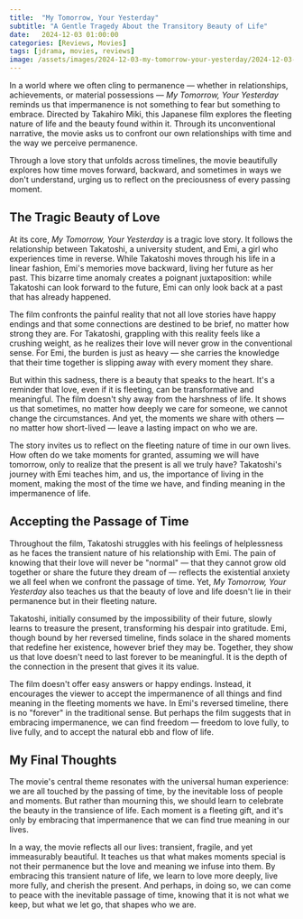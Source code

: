 ```yaml
---
title:  "My Tomorrow, Your Yesterday"
subtitle: "A Gentle Tragedy About the Transitory Beauty of Life"
date:   2024-12-03 01:00:00
categories: [Reviews, Movies]
tags: [jdrama, movies, reviews]
image: /assets/images/2024-12-03-my-tomorrow-your-yesterday/2024-12-03-my-tomorrow-your-yesterday-1.jpg
---
```


In a world where we often cling to permanence — whether in relationships, achievements, or material possessions — *My Tomorrow, Your Yesterday* reminds us that impermanence is not something to fear but something to embrace. Directed by Takahiro Miki, this Japanese film explores the fleeting nature of life and the beauty found within it. Through its unconventional narrative, the movie asks us to confront our own relationships with time and the way we perceive permanence.

Through a love story that unfolds across timelines, the movie beautifully explores how time moves forward, backward, and sometimes in ways we don't understand, urging us to reflect on the preciousness of every passing moment.

## The Tragic Beauty of Love

At its core, *My Tomorrow, Your Yesterday* is a tragic love story. It follows the relationship between Takatoshi, a university student, and Emi, a girl who experiences time in reverse. While Takatoshi moves through his life in a linear fashion, Emi's memories move backward, living her future as her past. This bizarre time anomaly creates a poignant juxtaposition: while Takatoshi can look forward to the future, Emi can only look back at a past that has already happened.

The film confronts the painful reality that not all love stories have happy endings and that some connections are destined to be brief, no matter how strong they are. For Takatoshi, grappling with this reality feels like a crushing weight, as he realizes their love will never grow in the conventional sense. For Emi, the burden is just as heavy — she carries the knowledge that their time together is slipping away with every moment they share.

But within this sadness, there is a beauty that speaks to the heart. It's a reminder that love, even if it is fleeting, can be transformative and meaningful. The film doesn't shy away from the harshness of life. It shows us that sometimes, no matter how deeply we care for someone, we cannot change the circumstances. And yet, the moments we share with others — no matter how short-lived — leave a lasting impact on who we are.

The story invites us to reflect on the fleeting nature of time in our own lives. How often do we take moments for granted, assuming we will have tomorrow, only to realize that the present is all we truly have? Takatoshi's journey with Emi teaches him, and us, the importance of living in the moment, making the most of the time we have, and finding meaning in the impermanence of life.

## Accepting the Passage of Time

Throughout the film, Takatoshi struggles with his feelings of helplessness as he faces the transient nature of his relationship with Emi. The pain of knowing that their love will never be "normal" — that they cannot grow old together or share the future they dream of — reflects the existential anxiety we all feel when we confront the passage of time. Yet, *My Tomorrow, Your Yesterday* also teaches us that the beauty of love and life doesn't lie in their permanence but in their fleeting nature.

Takatoshi, initially consumed by the impossibility of their future, slowly learns to treasure the present, transforming his despair into gratitude. Emi, though bound by her reversed timeline, finds solace in the shared moments that redefine her existence, however brief they may be. Together, they show us that love doesn't need to last forever to be meaningful. It is the depth of the connection in the present that gives it its value.

The film doesn't offer easy answers or happy endings. Instead, it encourages the viewer to accept the impermanence of all things and find meaning in the fleeting moments we have. In Emi's reversed timeline, there is no "forever" in the traditional sense. But perhaps the film suggests that in embracing impermanence, we can find freedom — freedom to love fully, to live fully, and to accept the natural ebb and flow of life.

## My Final Thoughts

The movie's central theme resonates with the universal human experience: we are all touched by the passing of time, by the inevitable loss of people and moments. But rather than mourning this, we should learn to celebrate the beauty in the transience of life. Each moment is a fleeting gift, and it's only by embracing that impermanence that we can find true meaning in our lives.

In a way, the movie reflects all our lives: transient, fragile, and yet immeasurably beautiful. It teaches us that what makes moments special is not their permanence but the love and meaning we infuse into them. By embracing this transient nature of life, we learn to love more deeply, live more fully, and cherish the present. And perhaps, in doing so, we can come to peace with the inevitable passage of time, knowing that it is not what we keep, but what we let go, that shapes who we are.